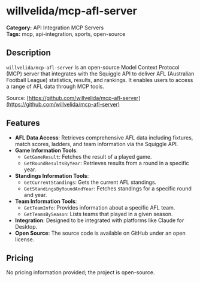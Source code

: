 # willvelida/mcp-afl-server

**Category:** API Integration MCP Servers  
**Tags:** mcp, api-integration, sports, open-source

## Description
`willvelida/mcp-afl-server` is an open-source Model Context Protocol (MCP) server that integrates with the Squiggle API to deliver AFL (Australian Football League) statistics, results, and rankings. It enables users to access a range of AFL data through MCP tools.

Source: [https://github.com/willvelida/mcp-afl-server](https://github.com/willvelida/mcp-afl-server)

## Features
- **AFL Data Access**: Retrieves comprehensive AFL data including fixtures, match scores, ladders, and team information via the Squiggle API.
- **Game Information Tools**:
  - `GetGameResult`: Fetches the result of a played game.
  - `GetRoundResultsByYear`: Retrieves results from a round in a specific year.
- **Standings Information Tools**:
  - `GetCurrentStandings`: Gets the current AFL standings.
  - `GetStandingsByRoundAndYear`: Fetches standings for a specific round and year.
- **Team Information Tools**:
  - `GetTeamInfo`: Provides information about a specific AFL team.
  - `GetTeamsBySeason`: Lists teams that played in a given season.
- **Integration**: Designed to be integrated with platforms like Claude for Desktop.
- **Open Source**: The source code is available on GitHub under an open license.

## Pricing
No pricing information provided; the project is open-source.
